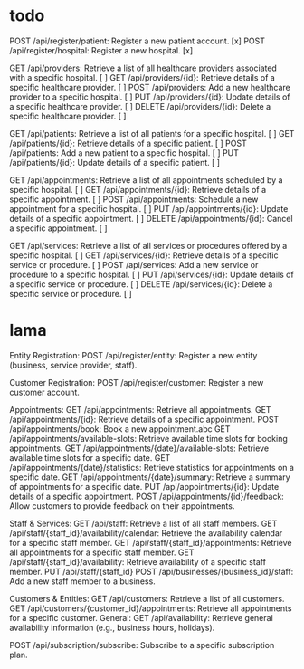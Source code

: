 # todo

POST /api/register/patient: Register a new patient account. [x]
POST /api/register/hospital: Register a new hospital. [x]

GET /api/providers: Retrieve a list of all healthcare providers associated with a specific hospital. [ ]
GET /api/providers/{id}: Retrieve details of a specific healthcare provider. [ ]
POST /api/providers: Add a new healthcare provider to a specific hospital. [ ]
PUT /api/providers/{id}: Update details of a specific healthcare provider. [ ]
DELETE /api/providers/{id}: Delete a specific healthcare provider. [ ]

GET /api/patients: Retrieve a list of all patients for a specific hospital. [ ]
GET /api/patients/{id}: Retrieve details of a specific patient. [ ]
POST /api/patients: Add a new patient to a specific hospital. [ ]
PUT /api/patients/{id}: Update details of a specific patient. [ ]

GET /api/appointments: Retrieve a list of all appointments scheduled by a specific hospital. [ ]
GET /api/appointments/{id}: Retrieve details of a specific appointment. [ ]
POST /api/appointments: Schedule a new appointment for a specific hospital. [ ]
PUT /api/appointments/{id}: Update details of a specific appointment. [ ]
DELETE /api/appointments/{id}: Cancel a specific appointment. [ ]

GET /api/services: Retrieve a list of all services or procedures offered by a specific hospital. [ ]
GET /api/services/{id}: Retrieve details of a specific service or procedure. [ ]
POST /api/services: Add a new service or procedure to a specific hospital. [ ]
PUT /api/services/{id}: Update details of a specific service or procedure. [ ]
DELETE /api/services/{id}: Delete a specific service or procedure. [ ]

# lama

Entity Registration:
POST /api/register/entity: Register a new entity (business, service provider, staff).

Customer Registration:
POST /api/register/customer: Register a new customer account.

Appointments:
GET /api/appointments: Retrieve all appointments.
GET /api/appointments/{id}: Retrieve details of a specific appointment.
POST /api/appointments/book: Book a new appointment.abc
GET /api/appointments/available-slots: Retrieve available time slots for booking appointments.
GET /api/appointments/{date}/available-slots: Retrieve available time slots for a specific date.
GET /api/appointments/{date}/statistics: Retrieve statistics for appointments on a specific date.
GET /api/appointments/{date}/summary: Retrieve a summary of appointments for a specific date.
PUT /api/appointments/{id}: Update details of a specific appointment.
POST /api/appointments/{id}/feedback: Allow customers to provide feedback on their appointments.

Staff & Services:
GET /api/staff: Retrieve a list of all staff members.
GET /api/staff/{staff_id}/availability/calendar: Retrieve the availability calendar for a specific staff member.
GET /api/staff/{staff_id}/appointments: Retrieve all appointments for a specific staff member.
GET /api/staff/{staff_id}/availability: Retrieve availability of a specific staff member.
PUT /api/staff/{staff_id}
POST /api/businesses/{business_id}/staff: Add a new staff member to a business.

Customers & Entities:
GET /api/customers: Retrieve a list of all customers.
GET /api/customers/{customer_id}/appointments: Retrieve all appointments for a specific customer.
General:
GET /api/availability: Retrieve general availability information (e.g., business hours, holidays).

POST /api/subscription/subscribe: Subscribe to a specific subscription plan.
